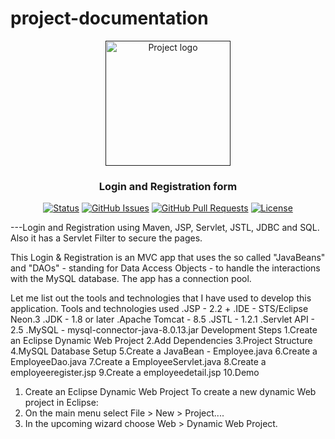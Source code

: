 
# project-documentation

<p align="center">
  <a href="" rel="noopener">
 <img width=200px height=200px src="https://i.imgur.com/6wj0hh6.jpg" alt="Project logo"></a>
</p>

<h3 align="center">Login and Registration form</h3>

<div align="center">

  [![Status](https://img.shields.io/badge/status-active-success.svg)]() 
  [![GitHub Issues](https://img.shields.io/github/issues/kylelobo/The-Documentation-Compendium.svg)](https://github.com/kylelobo/The-Documentation-Compendium/issues)
  [![GitHub Pull Requests](https://img.shields.io/github/issues-pr/kylelobo/The-Documentation-Compendium.svg)](https://github.com/kylelobo/The-Documentation-Compendium/pulls)
  [![License](https://img.shields.io/badge/license-MIT-blue.svg)](/LICENSE)

</div>
<p align="center">

---Login and Registration using Maven, JSP, Servlet, JSTL, JDBC and SQL. Also it has a Servlet Filter to secure the pages.

This Login & Registration is an MVC app that uses the so called "JavaBeans" and "DAOs" - standing for Data Access Objects - to handle the interactions with the MySQL database. The app has a connection pool.
<br> 
</p>
Let me list out the tools and technologies that I have used to develop this application.
Tools and technologies used
.JSP - 2.2 +
.IDE - STS/Eclipse Neon.3
.JDK - 1.8 or later
.Apache Tomcat - 8.5
.JSTL - 1.2.1
.Servlet API - 2.5
.MySQL - mysql-connector-java-8.0.13.jar
Development Steps
1.Create an Eclipse Dynamic Web Project
2.Add Dependencies
3.Project Structure
4.MySQL Database Setup
5.Create a JavaBean - Employee.java
6.Create a EmployeeDao.java
7.Create a EmployeeServlet.java
8.Create a employeeregister.jsp
9.Create a employeedetail.jsp
10.Demo

1. Create an Eclipse Dynamic Web Project
To create a new dynamic Web project in Eclipse:
1. On the main menu select File > New > Project....
2. In the upcoming wizard choose Web > Dynamic Web Project.
